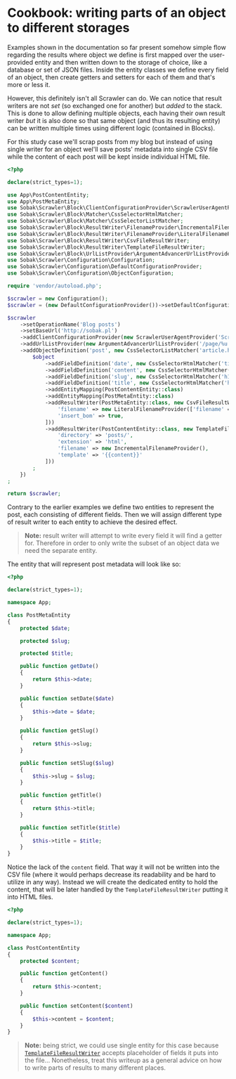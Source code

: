 # Cookbook: writing parts of an object to different storages
Examples shown in the documentation so far present somehow simple flow regarding
the results where object we define is first mapped over the user-provided entity
and then written down to the storage of choice, like a database or set of JSON
files. Inside the entity classes we define every field of an object, then create
getters and setters for each of them and that's more or less it.

However, this definitely isn't all Scrawler can do. We can notice that result writers
are not _set_ (so exchanged one for another) but _added_ to the stack. This is done to
allow defining multiple objects, each having their own result writer _but_ it is also
done so that same object (and thus its resulting entity) can be written multiple times
using different logic (contained in Blocks).

For this study case we'll scrap posts from my blog but instead of using single
writer for an object wel'll save posts' metadata into single CSV file while the
content of each post will be kept inside individual HTML file.

```php
<?php

declare(strict_types=1);

use App\PostContentEntity;
use App\PostMetaEntity;
use Sobak\Scrawler\Block\ClientConfigurationProvider\ScrawlerUserAgentProvider;
use Sobak\Scrawler\Block\Matcher\CssSelectorHtmlMatcher;
use Sobak\Scrawler\Block\Matcher\CssSelectorListMatcher;
use Sobak\Scrawler\Block\ResultWriter\FilenameProvider\IncrementalFilenameProvider;
use Sobak\Scrawler\Block\ResultWriter\FilenameProvider\LiteralFilenameProvider;
use Sobak\Scrawler\Block\ResultWriter\CsvFileResultWriter;
use Sobak\Scrawler\Block\ResultWriter\TemplateFileResultWriter;
use Sobak\Scrawler\Block\UrlListProvider\ArgumentAdvancerUrlListProvider;
use Sobak\Scrawler\Configuration\Configuration;
use Sobak\Scrawler\Configuration\DefaultConfigurationProvider;
use Sobak\Scrawler\Configuration\ObjectConfiguration;

require 'vendor/autoload.php';

$scrawler = new Configuration();
$scrawler = (new DefaultConfigurationProvider())->setDefaultConfiguration($scrawler);

$scrawler
    ->setOperationName('Blog posts')
    ->setBaseUrl('http://sobak.pl')
    ->addClientConfigurationProvider(new ScrawlerUserAgentProvider('Scrawler Test', 'http://sobak.pl'))
    ->addUrlListProvider(new ArgumentAdvancerUrlListProvider('/page/%u', 2))
    ->addObjectDefinition('post', new CssSelectorListMatcher('article.hentry'), function (ObjectConfiguration $object) {
        $object
            ->addFieldDefinition('date', new CssSelectorHtmlMatcher('time.entry-date'))
            ->addFieldDefinition('content', new CssSelectorHtmlMatcher('div.entry-content'))
            ->addFieldDefinition('slug', new CssSelectorHtmlMatcher('h1.entry-title a[href]'))
            ->addFieldDefinition('title', new CssSelectorHtmlMatcher('h1.entry-title a'))
            ->addEntityMapping(PostContentEntity::class)
            ->addEntityMapping(PostMetaEntity::class)
            ->addResultWriter(PostMetaEntity::class, new CsvFileResultWriter([
                'filename' => new LiteralFilenameProvider(['filename' => 'posts']),
                'insert_bom' => true,
            ]))
            ->addResultWriter(PostContentEntity::class, new TemplateFileResultWriter([
                'directory' => 'posts/',
                'extension' => 'html',
                'filename' => new IncrementalFilenameProvider(),
                'template' => '{{content}}'
            ]))
        ;
    })
;

return $scrawler;
```

Contrary to the earlier examples we define two entities to represent the post, each
consisting of different fields. Then we will assign different type of result writer
to each entity to achieve the desired effect.

> **Note:** result writer will attempt to write every field it will find a getter for.
> Therefore in order to only write the subset of an object data we need the separate
> entity.

The entity that will represent post metadata will look like so:

```php
<?php

declare(strict_types=1);

namespace App;

class PostMetaEntity
{
    protected $date;

    protected $slug;

    protected $title;

    public function getDate()
    {
        return $this->date;
    }

    public function setDate($date)
    {
        $this->date = $date;
    }

    public function getSlug()
    {
        return $this->slug;
    }

    public function setSlug($slug)
    {
        $this->slug = $slug;
    }

    public function getTitle()
    {
        return $this->title;
    }

    public function setTitle($title)
    {
        $this->title = $title;
    }
}
```

Notice the lack of the `content` field. That way it will not be written into the CSV
file (where it would perhaps decrease its readability and be hard to utilize in any
way). Instead we will create the dedicated entity to hold the content, that will be
later handled by the `TemplateFileResultWriter` putting it into HTML files.

```php
<?php

declare(strict_types=1);

namespace App;

class PostContentEntity
{
    protected $content;

    public function getContent()
    {
        return $this->content;
    }

    public function setContent($content)
    {
        $this->content = $content;
    }
}
```

> **Note:** being strict, we could use single entity for this case because
> [`TemplateFileResultWriter`](../blocks/resultwriter.md#templatefileresultwriter)
> accepts placeholder of fields it puts into the file… Nonetheless, treat
> this writeup as a general advice on how to write parts of results to many
> different places.
